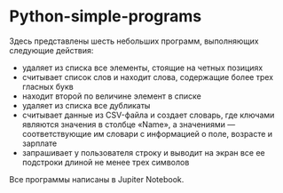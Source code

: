 # Python-simple-programs

Здесь представлены шесть небольших программ, выполняющих следующие действия:

- удаляет из списка все элементы, стоящие на четных позициях
- считывает список слов и находит слова, содержащие более трех гласных букв
- находит второй по величине элемент в списке
- удаляет из списка все дубликаты
- считывает данные из CSV-файла и создает словарь, где ключами являются значения в столбце «Name», а значениями — соответствующие им словари с информацией о поле, возрасте и зарплате
- запрашивает у пользователя строку и выводит на экран все ее подстроки длиной не менее трех символов

Все программы написаны в Jupiter Notebook.